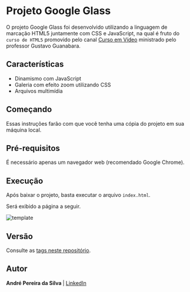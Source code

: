 # Projeto Google Glass

O projeto Google Glass foi desenvolvido utilizando a linguagem de marcação HTML5 juntamente com CSS e JavaScript, na qual é fruto do `curso de HTML5` promovido pelo canal [Curso em Vídeo](https://www.youtube.com/channel/UCrWvhVmt0Qac3HgsjQK62FQ) ministrado pelo professor Gustavo Guanabara.

## Características

- Dinamismo com JavaScript
- Galeria com efeito zoom utilizando CSS
- Arquivos multimídia

## Começando

Essas instruções farão com que você tenha uma cópia do projeto em sua máquina local.

## Pré-requisitos

É necessário apenas um navegador web (recomendado Google Chrome).

## Execução

Após baixar o projeto, basta executar o arquivo `index.html`.

Será exibido a página a seguir.

![template](https://user-images.githubusercontent.com/37241913/73114833-f9b08f80-3efc-11ea-925a-8bf20727716e.jpg)

## Versão
Consulte as [tags neste repositório](https://github.com/andre-aps/Restaurante/tree/v1.0).

## Autor
<b> André Pereira da Silva </b> | [LinkedIn](https://www.linkedin.com/in/andre-aps)
